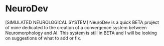 # NeuroDev
[SIMULATED NEUROLOGICAL SYSTEM] NeuroDev is a quick BETA project of mine dedicated to the creation of a convergence system between Neuromorphology and AI. This system is still in BETA and I will be looking on suggestions of what to add or fix.
